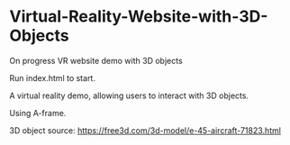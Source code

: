 # Virtual-Reality-Website-with-3D-Objects
On progress VR website demo with 3D objects

Run index.html to start.

A virtual reality demo, allowing users to interact with 3D objects.

Using A-frame. 

3D object source: https://free3d.com/3d-model/e-45-aircraft-71823.html
